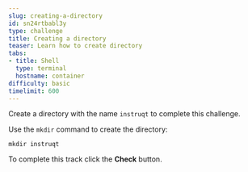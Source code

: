 ```yaml
---
slug: creating-a-directory
id: sn24rtbabl3y
type: challenge
title: Creating a directory
teaser: Learn how to create directory
tabs:
- title: Shell
  type: terminal
  hostname: container
difficulty: basic
timelimit: 600
---
```


Create a directory with the name `instruqt` to complete this challenge.

Use the `mkdir` command to create the directory:

```
mkdir instruqt
```

To complete this track click the **Check** button.
